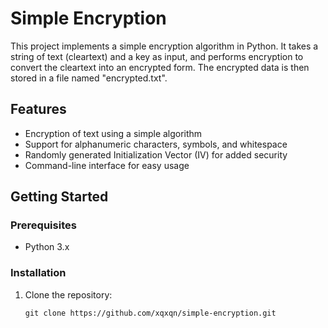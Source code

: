 # Simple Encryption

This project implements a simple encryption algorithm in Python. It takes a string of text (cleartext) and a key as input, and performs encryption to convert the cleartext into an encrypted form. The encrypted data is then stored in a file named "encrypted.txt".

## Features

- Encryption of text using a simple algorithm
- Support for alphanumeric characters, symbols, and whitespace
- Randomly generated Initialization Vector (IV) for added security
- Command-line interface for easy usage

## Getting Started

### Prerequisites

- Python 3.x

### Installation

1. Clone the repository:
   ```shell
   git clone https://github.com/xqxqn/simple-encryption.git
